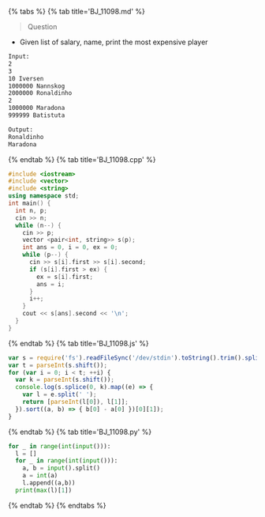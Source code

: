 {% tabs %}
{% tab title='BJ_11098.md' %}

> Question

* Given list of salary, name, print the most expensive player

```txt
Input:
2
3
10 Iversen
1000000 Nannskog
2000000 Ronaldinho
2
1000000 Maradona
999999 Batistuta

Output:
Ronaldinho
Maradona
```

{% endtab %}
{% tab title='BJ_11098.cpp' %}

```cpp
#include <iostream>
#include <vector>
#include <string>
using namespace std;
int main() {
  int n, p;
  cin >> n;
  while (n--) {
    cin >> p;
    vector <pair<int, string>> s(p);
    int ans = 0, i = 0, ex = 0;
    while (p--) {
      cin >> s[i].first >> s[i].second;
      if (s[i].first > ex) {
        ex = s[i].first;
        ans = i;
      }
      i++;
    }
    cout << s[ans].second << '\n';
  }
}
```

{% endtab %}
{% tab title='BJ_11098.js' %}

```js
var s = require('fs').readFileSync('/dev/stdin').toString().trim().split('\n');
var t = parseInt(s.shift());
for (var i = 0; i < t; ++i) {
  var k = parseInt(s.shift());
  console.log(s.splice(0, k).map((e) => {
    var l = e.split(' ');
    return [parseInt(l[0]), l[1]];
  }).sort((a, b) => { b[0] - a[0] })[0][1]);
}
```

{% endtab %}
{% tab title='BJ_11098.py' %}

```py
for _ in range(int(input())):
  l = []
  for _ in range(int(input())):
    a, b = input().split()
    a = int(a)
    l.append((a,b))
  print(max(l)[1])
```

{% endtab %}
{% endtabs %}
